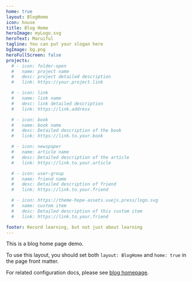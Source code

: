 ```yaml
---
home: true
layout: BlogHome
icon: house
title: Blog Home
heroImage: myLogo.svg
heroText: Maruiful
tagline: You can put your slogan here
bgImage: bg.png
heroFullScreen: false
projects:
  # - icon: folder-open
  #   name: project name
  #   desc: project detailed description
  #   link: https://your.project.link

  # - icon: link
  #   name: link name
  #   desc: link detailed description
  #   link: https://link.address

  # - icon: book
  #   name: book name
  #   desc: Detailed description of the book
  #   link: https://link.to.your.book

  # - icon: newspaper
  #   name: article name
  #   desc: Detailed description of the article
  #   link: https://link.to.your.article

  # - icon: user-group
  #   name: friend name
  #   desc: Detailed description of friend
  #   link: https://link.to.your.friend

  # - icon: https://theme-hope-assets.vuejs.press/logo.svg
  #   name: custom item
  #   desc: Detailed description of this custom item
  #   link: https://link.to.your.friend

footer: Record learning, but not just about learning
---
```


This is a blog home page demo.

To use this layout, you should set both `layout: BlogHome` and `home: true` in the page front matter.

For related configuration docs, please see [blog homepage](https://theme-hope.vuejs.press/guide/blog/home.html).
